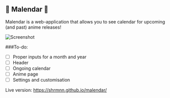 🍥 Malendar :fish_cake:
-

Malendar is a web-application that allows you to see calendar for upcoming (and past) anime releases!

![Screenshot](https://sun9-55.userapi.com/3iGuOVjCfdRO-AVLaP_ui2undlYrsbRVqi0zpQ/BWP-YSKlv-A.jpg)

###To-do:

- [ ] Proper inputs for a month and year
- [ ] Header
- [ ] Ongoing calendar
- [ ] Anime page
- [ ] Settings and customisation

Live version: https://shrmnn.github.io/malendar/